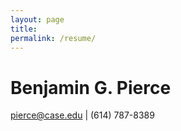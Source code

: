 ```yaml
---
layout: page
title:
permalink: /resume/
---
```


# Benjamin G. Pierce

[pierce@case.edu](mailto:pierce@case.edu) | (614) 787-8389

